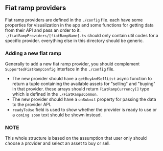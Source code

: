 ## Fiat ramp providers

Fiat ramp providers are defined in the `./config` file. each have some properties for visualization in the app and some functions for getting data from their API and pass an order to it.
`./fiatRampProviders/[fiatRampName].ts` should only contain util codes for a specific provider.
everything else in this directory should be generic.

### Adding a new fiat ramp

Generally to add a new fiat ramp provider, you should complement `SupportedFiatRampConfig` interface in the `./config` file. 
- The new provider should have a `getBuyAndSellList` async function to return a tuple containing the available assets for "selling" and "buying" in that provider. these arrays should return `FiatRampCurrency[]` type which is defined in the `./FiatRampsCommon`.
- The new provider should have a `onSubmit` property for passing the data to the provider API.
- `readyToUse` field is used to show whether the provider is ready to use or a `coming soon` text should be shown instead.


### NOTE
This whole structure is based on the assumption that user only should choose a provider and select an asset to buy or sell.


